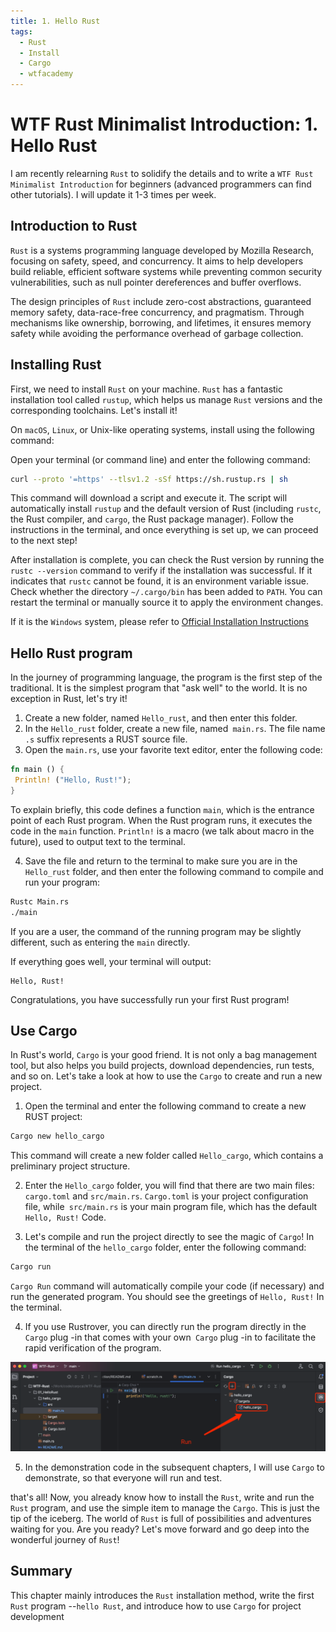 ```yaml
---
title: 1. Hello Rust
tags:
  - Rust
  - Install
  - Cargo
  - wtfacademy
---
```


# WTF Rust Minimalist Introduction: 1. Hello Rust

I am recently relearning `Rust` to solidify the details and to write a `WTF Rust Minimalist Introduction` for beginners (advanced programmers can find other tutorials). I will update it 1-3 times per week.

## Introduction to Rust

`Rust` is a systems programming language developed by Mozilla Research, focusing on safety, speed, and concurrency. It aims to help developers build reliable, efficient software systems while preventing common security vulnerabilities, such as null pointer dereferences and buffer overflows.

The design principles of `Rust` include zero-cost abstractions, guaranteed memory safety, data-race-free concurrency, and pragmatism. Through mechanisms like ownership, borrowing, and lifetimes, it ensures memory safety while avoiding the performance overhead of garbage collection.

## Installing Rust

First, we need to install `Rust` on your machine. `Rust` has a fantastic installation tool called `rustup`, which helps us manage `Rust` versions and the corresponding toolchains. Let's install it!

On `macOS`, `Linux`, or Unix-like operating systems, install using the following command:

Open your terminal (or command line) and enter the following command:

```Bash
curl --proto '=https' --tlsv1.2 -sSf https://sh.rustup.rs | sh
```

This command will download a script and execute it. The script will automatically install `rustup` and the default version of Rust (including `rustc`, the Rust compiler, and `cargo`, the Rust package manager). Follow the instructions in the terminal, and once everything is set up, we can proceed to the next step!

After installation is complete, you can check the Rust version by running the `rustc --version` command to verify if the installation was successful. If it indicates that `rustc` cannot be found, it is an environment variable issue. Check whether the directory `~/.cargo/bin` has been added to `PATH`. You can restart the terminal or manually source it to apply the environment changes.

If it is the `Windows` system, please refer to [Official Installation Instructions](https://forge.rust-lang.org/infra/other-installation-methods.html)

## Hello Rust program

In the journey of programming language, the program is the first step of the traditional. It is the simplest program that "ask well" to the world. It is no exception in Rust, let's try it!

1. Create a new folder, named `Hello_rust`, and then enter this folder.
2. In the `Hello_rust` folder, create a new file, named` main.rs`. The file name `.s` suffix represents a RUST source file.
3. Open the `main.rs`, use your favorite text editor, enter the following code:

```rust
fn main () {
 Println! ("Hello, Rust!");
}
```

To explain briefly, this code defines a function `main`, which is the entrance point of each Rust program. When the Rust program runs, it executes the code in the `main` function. `Println!` is a macro (we talk about macro in the future), used to output text to the terminal.

4. Save the file and return to the terminal to make sure you are in the `Hello_rust` folder, and then enter the following command to compile and run your program:

```Bash
Rustc Main.rs
./main
```

If you are a user, the command of the running program may be slightly different, such as entering the `main` directly.

If everything goes well, your terminal will output:

```
Hello, Rust!
```

Congratulations, you have successfully run your first Rust program!

## Use Cargo

In Rust's world, `Cargo` is your good friend. It is not only a bag management tool, but also helps you build projects, download dependencies, run tests, and so on. Let's take a look at how to use the `Cargo` to create and run a new project.

1. Open the terminal and enter the following command to create a new RUST project:

```Bash
Cargo new hello_cargo
```

This command will create a new folder called `Hello_cargo`, which contains a preliminary project structure.

2. Enter the `Hello_cargo` folder, you will find that there are two main files:` cargo.toml` and `src/main.rs`. `Cargo.toml` is your project configuration file, while` src/main.rs` is your main program file, which has the default `Hello, Rust!` Code.

3. Let's compile and run the project directly to see the magic of `Cargo`! In the terminal of the `hello_cargo` folder, enter the following command:

```Bash
Cargo run
```

`Cargo Run` command will automatically compile your code (if necessary) and run the generated program. You should see the greetings of `Hello, Rust!` In the terminal.


4. If you use Rustrover, you can directly run the program directly in the `Cargo` plug -in that comes with your own` Cargo` plug -in to facilitate the rapid verification of the program.

![img.png](imgs/img.png)

5. In the demonstration code in the subsequent chapters, I will use `Cargo` to demonstrate, so that everyone will run and test.

that's all! Now, you already know how to install the `Rust`, write and run the` Rust` program, and use the simple item to manage the `Cargo`. This is just the tip of the iceberg. The world of `Rust` is full of possibilities and adventures waiting for you. Are you ready? Let's move forward and go deep into the wonderful journey of `Rust`!

## Summary

This chapter mainly introduces the `Rust` installation method, write the first` Rust` program --`hello Rust`, and introduce how to use `Cargo` for project development








